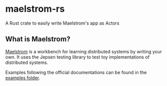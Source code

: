 # maelstrom-rs
A Rust crate to easily write Maelstrom's app as Actors

## What is Maelstrom?

[Maelstrom](https://github.com/jepsen-io/maelstrom) is a workbench for learning distributed systems by writing your own. It uses the Jepsen testing library to test toy implementations of distributed systems.

Examples following the official documentations can be found in the [examples folder](examples).
